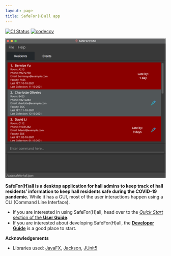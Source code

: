 ```yaml
---
layout: page
title: SafeFor(H)all app
---
```


[![CI Status](https://github.com/AY2122S1-CS2103T-T15-4/tp/actions/workflows/gradle.yml/badge.svg)](https://github.com/AY2122S1-CS2103T-T15-4/tp/actions/workflows/gradle.yml)
[![codecov](https://codecov.io/gh/AY2122S1-CS2103T-T15-4/tp/branch/master/graph/badge.svg?token=ALPAMIBNHM)](https://codecov.io/gh/AY2122S1-CS2103T-T15-4/tp)

![Ui](images/Ui.png)

**SafeFor(H)all is a desktop application for hall admins to keep track of hall residents’ information to keep hall residents safe during the COVID-19 pandemic.** While it has a GUI, most of the user interactions happen using a CLI (Command Line Interface).

* If you are interested in using SafeFor(H)all, head over to the [_Quick Start_ section of the **User Guide**](UserGuide.html#quick-start).
* If you are interested about developing SafeFor(H)all, the [**Developer Guide**](DeveloperGuide.html) is a good place to start.


**Acknowledgements**

* Libraries used: [JavaFX](https://openjfx.io/), [Jackson](https://github.com/FasterXML/jackson), [JUnit5](https://github.com/junit-team/junit5)

